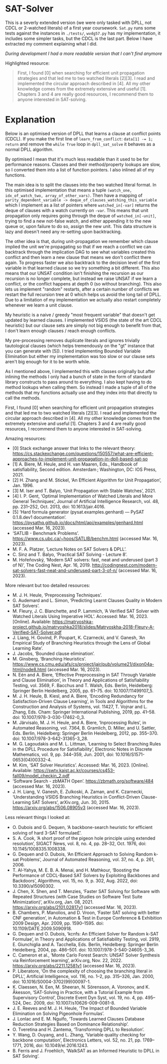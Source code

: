 # SAT-Solver

This is a severly extended version (we were only tasked with DPLL, not CDCL or
2-watched literals) of a first year coursework. `Sat.py` runs some tests
against the instances in `./tests/`, `wvdg57.py` has my implementation, it
includes some simpler tasks, but the CDCL is the last part. Below I have
extracted my comment explaining what I did.

*During development I had a more readable version that I can't find anymore*

Highlighted resource:

> First, I found [0] when searching for efficient unit propagation strategies and
> that led me to two watched literals [2][3]. I read and implemented the circular
> approach described in [4]. All my other knowledge comes from the extremely
> extensive and useful [1]. Chapters 3 and 4 are really good resources, I
> recommend them to anyone interested in SAT-solving.

# Explanation

Below is an optimised version of DPLL that learns a clause at conflict points
(CDCL). If you make the first line of `learn_from_conflict`:
`data[1] -= 1; return` and remove the `while True` loop in `dpll_sat_solve` it
behaves as a normal DPLL algorithm.

By optimised I mean that it's much less readable than it used to be for
performance reasons. Classes and their method/property lookups are slow, so I
converted them into a list of function pointers. I also inlined all of my
functions.


The main idea is to split the clauses into the two watched literal format. In
this optimised implementation that means a tuple
`(watch_one, idx_of_watch_two, array_of_other_vars)`. Then have a mapping of
`parity_dependent_variable -> deque_of_clauses_watching_this_variable` which I
implement as a list of pointers where `watched_in[-var]` returns the deque of
clauses with a watch currently on `-var`. This means that unit propagation only
requires going through the deque of `watched_in[-unit]`, trying to find a new
not-false watch, and either appending it to the new queue or, upon failure to
do so, assign the new unit. This data structure is lazy and doesn't need any
re-setting upon backtracking.

The other idea is that, during unit-propagation we remember which clause implied
the unit we're propagating so that if we reach a conflict we can backtrack
through the implication DAG to see what variables created this conflict and
then learn a new clause that means we don't conflict there again. To progress
faster we also backtrack to the decision level of the first variable in that
learned clause so we try something a bit different. This also means that our
UNSAT condition isn't finishing the recursion as our recursion is no longer
complete, but instead we raise UNSAT if we learn a conflict, or the conflict
happens at depth 0 (so without branching). This also lets us implement "random"
restarts, after a certain number of conflicts we restart the full recursion
tree at 0 which helps us avoid the long tail of DPLL. Due to a limitation of my
implementation we actually also restart completely whenever we learn a unit
clause.

My heuristic is a naive / greedy "most frequent variable" that doesn't get
updated by learned clauses. I implemented VSIDS (the state of the art CDCL
heuristic) but our clause sets are simply not big enough to benefit from that,
I don't learn enough clauses / reach enough conflicts.

My pre-processing removes duplicate literals and ignores trivially tautological
clauses (which helps tremendously on the "gt" instance that you can generate
with [5]). I tried implementing Bounded Variable Elimination but either my
implementation was too slow or our clause sets aren't big enough for it to be
worth while.

As I mentioned above, I implemented this with classes originally but after
inlining the methods I only had a bunch of state in the form of standard
library constructs to pass around to everything. I also kept having to do
method lookups when calling them. So instead I made a tuple of all of the
methods that my functions actually use and they index into that directly to
call the methods.


First, I found [0] when searching for efficient unit propagation strategies and
that led me to two watched literals [2][3]. I read and implemented the circular
approach described in [4]. All my other knowledge comes from the extremely
extensive and useful [1]. Chapters 3 and 4 are really good resources, I
recommend them to anyone interested in SAT-solving.

Amazing resources:
- [0] Stack exchange answer that links to the relevant theory: https://cs.stackexchange.com/questions/150557/what-are-efficient-approaches-to-implement-unit-propagation-in-dpll-based-sat-so
- [1] A. Biere, M. Heule, and H. van Maaren, Eds., Handbook of satisfiability, Second edition. Amsterdam ; Washington, DC: IOS Press, 2021.
- [2] H. Zhang and M. Stickel, ‘An Efficient Algorithm for Unit Propagation’, Jan. 1996.
- [3] M. Iser and T. Balyo, ‘Unit Propagation with Stable Watches’, 2021.
- [4] I. P. Gent, ‘Optimal Implementation of Watched Literals and More General Techniques’, Journal of Artificial Intelligence Research, vol. 48, pp. 231–252, Oct. 2013, doi: 10.1613/jair.4016.
- [5] ‘Hard formula generator (pysat.examples.genhard) — PySAT 0.1.8.dev1 documentation’. https://pysathq.github.io/docs/html/api/examples/genhard.html (accessed Mar. 16, 2023).
- ‘SATLIB - Benchmark Problems’. https://www.cs.ubc.ca/~hoos/SATLIB/benchm.html (accessed Mar. 16, 2023).
- M. F. A. Platzer, ‘Lecture Notes on SAT Solvers & DPLL’.
- C. Sinz and T. Balyo, ‘Practical SAT Solving - Lecture 8’.
- M. Hořeňovský, ‘Modern SAT solvers: fast, neat and underused (part 3 of N)’, The Coding Nest, Apr. 16, 2019. http://codingnest.com/modern-sat-solvers-fast-neat-and-underused-part-3-of-n/ (accessed Mar. 16, 2023).

More relevant but too detailed resources:
- M. J. H. Heule, ‘Preprocessing Techniques’.
- G. Audemard and L. Simon, ‘Predicting Learnt Clauses Quality in Modern SAT Solvers’.
- M. Fleury, J. C. Blanchette, and P. Lammich, ‘A Verified SAT Solver with Watched Literals Using Imperative HOL’. Accessed: Mar. 16, 2023. [Online]. Available: https://matryoshka-project.github.io/matryoshka2018/slides/Matryoskha-2018-Fleury-A-Verified-SAT-Solver.pdf
- J. Liang, H. Govind, P. Poupart, K. Czarnecki, and V. Ganesh, ‘An Empirical Study of Branching Heuristics through the Lens of Global Learning Rate’.
- J. Jacobs, ‘Bounded clause elimination’.
- M. Ginsberg, ‘Branching Heuristics’. https://www.cs.cmu.edu/afs/cs/project/jair/pub/volume21/dixon04a-html/node8.html (accessed Mar. 16, 2023).
- N. Eén and A. Biere, ‘Effective Preprocessing in SAT Through Variable and Clause Elimination’, in Theory and Applications of Satisfiability Testing, vol. 3569, F. Bacchus and T. Walsh, Eds. Berlin, Heidelberg: Springer Berlin Heidelberg, 2005, pp. 61–75. doi: 10.1007/11499107_5.
- M. J. H. Heule, B. Kiesl, and A. Biere, ‘Encoding Redundancy for Satisfaction-Driven Clause Learning’, in Tools and Algorithms for the Construction and Analysis of Systems, vol. 11427, T. Vojnar and L. Zhang, Eds. Cham: Springer International Publishing, 2019, pp. 41–58. doi: 10.1007/978-3-030-17462-0_3.
- M. Järvisalo, M. J. H. Heule, and A. Biere, ‘Inprocessing Rules’, in Automated Reasoning, vol. 7364, B. Gramlich, D. Miller, and U. Sattler, Eds. Berlin, Heidelberg: Springer Berlin Heidelberg, 2012, pp. 355–370. doi: 10.1007/978-3-642-31365-3_28.
- M. G. Lagoudakis and M. L. Littman, ‘Learning to Select Branching Rules in the DPLL Procedure for Satisfiability’, Electronic Notes in Discrete Mathematics, vol. 9, pp. 344–359, Jun. 2001, doi: 10.1016/S1571-0653(04)00332-4.
- M. Kim, ‘SAT Solver Heuristics’. Accessed: Mar. 16, 2023. [Online]. Available: https://swtv.kaist.ac.kr/courses/cs453-fall09/model_checkin_2.pdf
- ‘Software Search - zbMATH Open’. https://zbmath.org/software/484 (accessed Mar. 16, 2023).
- J. H. Liang, V. Ganesh, E. Zulkoski, A. Zaman, and K. Czarnecki, ‘Understanding VSIDS Branching Heuristics in Conflict-Driven Clause-Learning SAT Solvers’, arXiv.org, Jun. 30, 2015. https://arxiv.org/abs/1506.08905v3 (accessed Mar. 16, 2023).

Less relevant things I looked at:
- O. Dubois and G. Dequen, ‘A backbone-search heuristic for efﬁcient solving of hard 3-SAT formulae£’.
- S. A. Cook, ‘A short proof of the pigeon hole principle using extended resolution’, SIGACT News, vol. 8, no. 4, pp. 28–32, Oct. 1976, doi: 10.1145/1008335.1008338.
- G. Dequen and O. Dubois, ‘An Efficient Approach to Solving Random k-sat Problems’, Journal of Automated Reasoning, vol. 37, no. 4, p. 261, 2006.
- T. Al-Yahya, M. E. B. A. Menai, and H. Mathkour, ‘Boosting the Performance of CDCL-Based SAT Solvers by Exploiting Backbones and Backdoors’, Algorithms, vol. 15, no. 9, p. 302, Aug. 2022, doi: 10.3390/a15090302.
- J. Chen, X. Shen, and T. Menzies, ‘Faster SAT Solving for Software with Repeated Structures (with Case Studies on Software Test Suite Minimization)’, arXiv.org, Jan. 08, 2021. https://arxiv.org/abs/2101.02817v1 (accessed Mar. 16, 2023).
- B. Chambers, P. Manolios, and D. Vroon, ‘Faster SAT solving with better CNF generation’, in Automation & Test in Europe Conference & Exhibition 2009 Design, Apr. 2009, pp. 1590–1595. doi: 10.1109/DATE.2009.5090918.
- G. Dequen and O. Dubois, ‘kcnfs: An Efficient Solver for Random k-SAT Formulae’, in Theory and Applications of Satisfiability Testing, vol. 2919, E. Giunchiglia and A. Tacchella, Eds. Berlin, Heidelberg: Springer Berlin Heidelberg, 2004, pp. 486–501. doi: 10.1007/978-3-540-24605-3_36.
- C. Cameron et al., ‘Monte Carlo Forest Search: UNSAT Solver Synthesis via Reinforcement learning’, arXiv.org, Nov. 22, 2022. https://arxiv.org/abs/2211.12581v1 (accessed Mar. 16, 2023).
- P. Liberatore, ‘On the complexity of choosing the branching literal in DPLL’, Artificial Intelligence, vol. 116, no. 1–2, pp. 315–326, Jan. 2000, doi: 10.1016/S0004-3702(99)00097-1.
- K. Claessen, N. Een, M. Sheeran, N. Sörensson, A. Voronov, and K. Åkesson, ‘SAT-Solving in Practice, with a Tutorial Example from Supervisory Control’, Discrete Event Dyn Syst, vol. 19, no. 4, pp. 495–524, Dec. 2009, doi: 10.1007/s10626-009-0081-8.
- J. E. Reeves and M. J. H. Heule, ‘The Impact of Bounded Variable Elimination on Solving Pigeonhole Formulas’.
- J. Lonlac and E. M. Nguifo, ‘Towards Learned Clauses Database Reduction Strategies Based on Dominance Relationship’.
- O. Tveretina and H. Zantema, ‘Transforming DPLL to Resolution’.
- Y. Wang, D. Ouyang, and L. Zhang, ‘Variable quality checking for backbone computation’, Electronics Letters, vol. 52, no. 21, pp. 1769–1771, 2016, doi: 10.1049/el.2016.1243.
- B. Ferris and J. Froehlich, ‘WalkSAT as an Informed Heuristic to DPLL in SAT Solving’.
